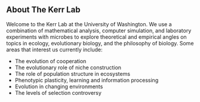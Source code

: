 ## About The Kerr Lab
Welcome to the Kerr Lab at the University of Washington. We use a combination of mathematical analysis, computer simulation, and laboratory experiments with microbes to explore theoretical and empirical angles on topics in ecology, evolutionary biology, and the philosophy of biology. Some areas that interest us currently include:


- The evolution of cooperation
- The evolutionary role of niche construction
- The role of population structure in ecosystems
- Phenotypic plasticity, learning and information processing
- Evolution in changing environments
- The levels of selection controversy
